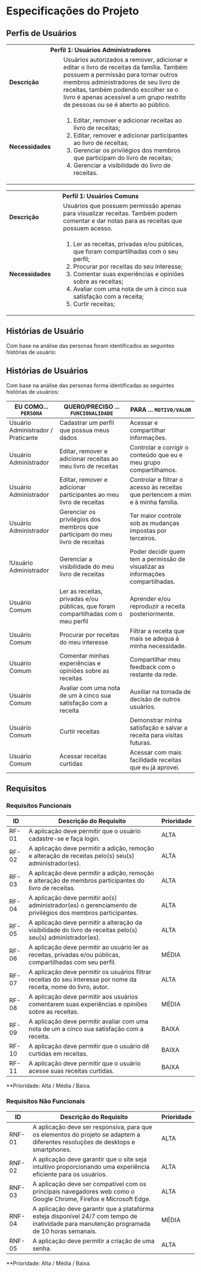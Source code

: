 # Especificações do Projeto

## Perfis de Usuários

<table>
<tbody>
<tr>
<th colspan="2">Perfil 1: Usuários Administradores</th>
</tr>
<tr>
<td width="150px"><b>Descrição</b></td>
<td width="600px">
Usuários autorizados a remover, adicionar e editar o livro de receitas da família. Também possuem a permissão para tornar outros membros administradores de seu livro de receitas, também podendo escolher se o livro é apenas acessível a um grupo restrito de pessoas ou se é aberto ao público.
</td>
</tr>
<tr>
<td><b>Necessidades</b></td>
<td>
  <ol>
 <li>Editar, remover e adicionar receitas ao livro de receitas;</li>
 <li>Editar, remover e adicionar participantes ao livro de receitas;</li>
 <li>Gerenciar os privilégios dos membros que participam do livro de receitas;</li>
 <li>Gerenciar a visibilidade do livro de receitas.</li>
  </ol>
</td>
</tr>
</tbody>
</table>

<table>
<tbody>
<tr>
<th colspan="2"> Perfil 1: Usuários Comuns </th>
</tr>
<tr>
<td width="150px"><b>Descrição</b></td>
<td width="600px">
Usuários que possuem permissão apenas para visualizar receitas. Também podem comentar e dar notas para as receitas que possuem acesso.
</td>
</tr>
<tr>
<td><b>Necessidades</b></td>
<td>
<ol>
<li>Ler as receitas, privadas e/ou públicas, que foram compartilhadas com o seu perfil;</li>
<li>Procurar por receitas do seu interesse;</li>
<li>Comentar suas experiências e opiniões sobre as receitas;</li>
<li>Avaliar com uma nota de um à cinco sua satisfação com a receita;</li>
<li>Curtir receitas;</li>
</ol>
</td>
</tr>
</tbody>
</table>

## Histórias de Usuário

Com base na análise das personas foram identificados as seguintes histórias de usuário: 

## Histórias de Usuários

Com base na análise das personas forma identificadas as seguintes histórias de usuários:

|EU COMO... `PERSONA`| QUERO/PRECISO ... `FUNCIONALIDADE`                                             |PARA ... `MOTIVO/VALOR`                 |
|--------------------|--------------------------------------------------------------------------------|----------------------------------------|
|Usuário Administrador / Praticante| Cadastrar um perfil que possua meus dados | Acessar e compartilhar informações.
|Usuário Administrador | Editar, remover e adicionar receitas ao meu livro de receitas  | Controlar e corrigir o conteúdo que eu e meu grupo compartilhamos. |
|Usuário Administrador | Editar, remover e adicionar participantes ao meu livro de receitas | Controlar e filtrar o acesso às receitas que pertencem a mim e à minha família.
|Usuário Administrador | Gerenciar os privilégios dos membros que participam do meu livro de receitas | Ter maior controle sob as mudanças impostas por terceiros.
!Usuário Administrador | Gerenciar a visibilidade do meu livro de receitas | Poder decidir quem tem a permissão de visualizar as informações compartilhadas.
|Usuário Comum | Ler as receitas, privadas e/ou públicas, que foram compartilhadas com o meu perfil | Aprender e/ou reproduzir a receita posteriormente.|
|Usuário Comum | Procurar por receitas do meu interesse | Filtrar a receita que mais se adequa à minha necessidade.
|Usuário Comum | Comentar minhas experiências e opiniões sobre as receitas | Compartilhar meu feedback com o restante da rede.
|Usuário Comum | Avaliar com uma nota de um à cinco sua satisfação com a receita | Auxiliar na tomada de decisão de outros usuários.
Usuário Comum | Curtir receitas | Demonstrar minha satisfação e salvar a receita para visitas futuras.
Usuário Comum | Acessar receitas curtidas| Acessar com mais facilidade receitas que eu já aprovei.

## Requisitos

### Requisitos Funcionais

| ID   | Descrição do Requisito                                                                                              | Prioridade |
|------|---------------------------------------------------------------------------------------------------------------------|------------|
| RF-01| A aplicação deve permitir que o usuário cadastre-se e faça login.                                                  | ALTA       |
| RF-02| A aplicação deve permitir a adição, remoção e alteração de receitas pelo(s) seu(s) administrador(es).            | ALTA       |
| RF-03| A aplicação deve permitir a adição, remoção e alteração de membros participantes do livro de receitas.             | ALTA       |
| RF-04| A aplicação deve permitir ao(s) administrador(es) o gerenciamento de privilégios dos membros participantes.         | ALTA       |
| RF-05| A aplicação deve permitir a alteração da visibilidade do livro de receitas pelo(s) seu(s) administrador(es).       | ALTA       |
| RF-06| A aplicação deve permitir ao usuário ler as receitas, privadas e/ou públicas, compartilhadas com seu perfil.      | MÉDIA      |
| RF-07| A aplicação deve permitir os usuários filtrar receitas do seu interesse por nome da receita, nome do livro, autor. | ALTA       |
| RF-08| A aplicação deve permitir aos usuários comentarem suas experiências e opiniões sobre as receitas.                 | MÉDIA      |
| RF-09| A aplicação deve permitir avaliar com uma nota de um a cinco sua satisfação com a receita.                        | BAIXA      |
| RF-10| A aplicação deve permitir que o usuário dê curtidas em receitas.                                                   | BAIXA      |
| RF-11| A aplicação deve permitir que o usuário acesse suas receitas curtidas.                                            | BAIXA      |



**Prioridade: Alta / Média / Baixa. 

### Requisitos Não Funcionais

| ID     | Descrição do Requisito                                                                                                                            | Prioridade |
|--------|-----------------------------------------------------------------------------------------------------------------------------------------------------|------------|
| RNF-01   | A aplicação deve ser responsiva, para que os elementos do projeto se adaptem a diferentes resoluções de desktops e smartphones.                    | ALTA       |
| RNF-02 | A aplicação deve garantir que o site seja intuitivo proporcionando uma experiência eficiente para os usuários.                                 | ALTA       |
| RNF-03 | A aplicação deve ser compatível com os principais navegadores web como o Google Chrome, Firefox e Microsoft Edge.                               | ALTA       |
| RNF-04 | A aplicação deve garantir que a plataforma esteja disponível 24/7 com tempo de inatividade para manutenção programada de 10 horas semanais.    | MÉDIA      |
| RNF-05 | A aplicação deve permitir a criação de uma senha.                                                                                               | ALTA       |



**Prioridade: Alta / Média / Baixa.
